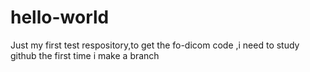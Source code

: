 # hello-world
Just my first test respository,to get the fo-dicom code ,i need to study github
the first time i make a branch
